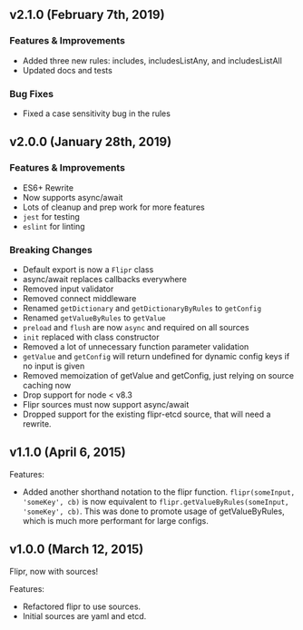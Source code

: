 ## v2.1.0 (February 7th, 2019)

### Features & Improvements

- Added three new rules: includes, includesListAny, and includesListAll
- Updated docs and tests

### Bug Fixes

- Fixed a case sensitivity bug in the rules

## v2.0.0 (January 28th, 2019)

### Features & Improvements

- ES6+ Rewrite
- Now supports async/await
- Lots of cleanup and prep work for more features
- `jest` for testing
- `eslint` for linting

### Breaking Changes

- Default export is now a `Flipr` class
- async/await replaces callbacks everywhere
- Removed input validator
- Removed connect middleware
- Renamed `getDictionary` and `getDictionaryByRules` to `getConfig`
- Renamed `getValueByRules` to `getValue`
- `preload` and `flush` are now `async` and required on all sources
- `init` replaced with class constructor
- Removed a lot of unnecessary function parameter validation
- `getValue` and `getConfig` will return undefined for dynamic config keys if no input is given
- Removed memoization of getValue and getConfig, just relying on source caching now
- Drop support for node < v8.3
- Flipr sources must now support async/await
- Dropped support for the existing flipr-etcd source, that will need a rewrite.

## v1.1.0 (April 6, 2015)

Features:

  - Added another shorthand notation to the flipr function.  `flipr(someInput, 'someKey', cb)` is now equivalent to `flipr.getValueByRules(someInput, 'someKey', cb)`.  This was done to promote usage of getValueByRules, which is much more performant for large configs.


## v1.0.0 (March 12, 2015)

Flipr, now with sources!

Features:

  - Refactored flipr to use sources.
  - Initial sources are yaml and etcd.
